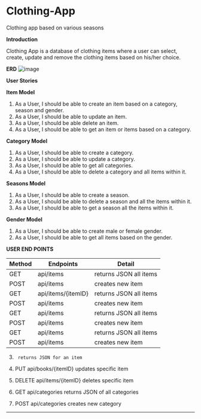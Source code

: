 # Clothing-App

Clothing app based on various seasons

**Introduction**

Clothing App is a database of clothing items where a user can select, create, update and remove the clothing items based
on his/her choice.

**ERD**
![image](https://user-images.githubusercontent.com/94148009/148087537-bbdbe690-b8e9-4ab9-96be-272948c2afd5.png)


**User Stories**

**Item Model**

1. As a User, I should be able to create an item based on a category, season and gender.
2. As a User, I should be able to update an item.
3. As a User, I should be able delete an item.
4. As a User, I should be able to get an item or items based on a category.

**Category Model**

1. As a User, I should be able to create a category.
2. As a User, I should be able to update a category.
3. As a User, I should be able to get all categories.
4. As a User, I should be able to delete a category and all items within it.

**Seasons Model**

1. As a User, I should be able to create a season.
2. As a User, I should be able to delete a season and all the items within it.
3. As a User, I should be able to get a season all the items within it.

**Gender Model**

1. As a User, I should be able to create male or female gender.
2. As a User, I should be able to get all items based on the gender.



**USER END POINTS**

|     Method    |   Endpoints            | Detail                 |
| ------------- | ------------------     |----------------------- | 
|       GET     | api/items              | returns JSON all items |
|       POST    | api/items              | creates new item       |
|       GET     | api/items/{itemID}     | returns JSON all items |
|       POST    | api/items              | creates new item       |
|       GET     | api/items              | returns JSON all items |
|       POST    | api/items              | creates new item       |	
|       GET     | api/items              | returns JSON all items |
|       POST    | api/items              | creates new item       |


3. 		returns JSON for an item

4. PUT	api/books/{itemID}	updates specific item

5. DELETE	api/items/{itemID}	deletes specific item

6. GET	api/categories	returns JSON of all categories

7. POST	api/categories	creates new category
******
